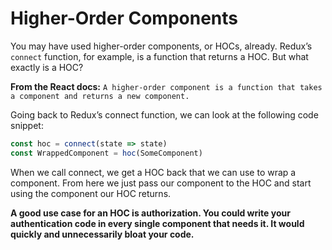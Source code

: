 # Higher-Order Components

You may have used higher-order components, or HOCs, already. Redux’s `connect` function, for example, is a function that returns a HOC. But what exactly is a HOC?

**From the React docs:**
`A higher-order component is a function that takes a component and returns a new component.
`

Going back to Redux’s connect function, we can look at the following code snippet:

```javascript
const hoc = connect(state => state)
const WrappedComponent = hoc(SomeComponent)
```
When we call connect, we get a HOC back that we can use to wrap a component. From here we just pass our component to the HOC and start using the component our HOC returns.

**A good use case for an HOC is authorization. You could write your authentication code in every single component that needs it. It would quickly and unnecessarily bloat your code.**
